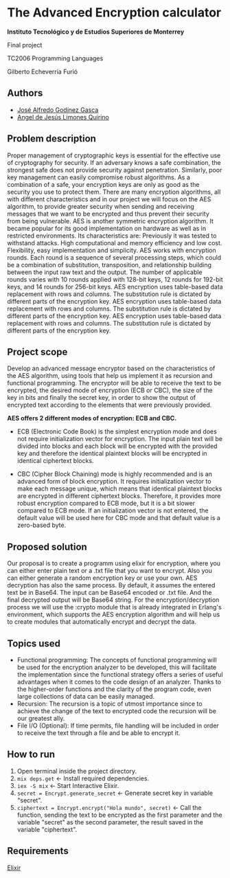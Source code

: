 
# The Advanced Encryption calculator

**Instituto Tecnológico y de Estudios Superiores de Monterrey**

Final project

TC2006 Programming Languages

Gilberto Echeverría Furió


## Authors
- [José Alfredo Godínez Gasca](https://github.com/AlfredoGodinez)
- [Angel de Jesús Limones Quirino](https://github.com/C1TR0N5)



## Problem description
Proper management of cryptographic keys is essential for the effective use of cryptography for security. If an adversary knows a safe combination, the strongest safe does not provide security against penetration. Similarly, poor key management can easily compromise robust algorithms. As a combination of a safe, your encryption keys are only as good as the security you use to protect them. There are many encryption algorithms, all with different characteristics and in our project we will focus on the AES algorithm, to provide greater security when sending and receiving messages that we want to be encrypted and thus prevent their security from being vulnerable. AES is another symmetric encryption algorithm. It became popular for its good implementation on hardware as well as in restricted environments. Its characteristics are: Previously it was tested to withstand attacks. High computational and memory efficiency and low cost. Flexibility, easy implementation and simplicity. AES works with encryption rounds. Each round is a sequence of several processing steps, which could be a combination of substitution, transposition, and relationship building between the input raw text and the output. The number of applicable rounds varies with 10 rounds applied with 128-bit keys, 12 rounds for 192-bit keys, and 14 rounds for 256-bit keys. AES encryption uses table-based data replacement with rows and columns. The substitution rule is dictated by different parts of the encryption key. AES encryption uses table-based data replacement with rows and columns. The substitution rule is dictated by different parts of the encryption key. AES encryption uses table-based data replacement with rows and columns. The substitution rule is dictated by different parts of the encryption key.

## Project scope
Develop an advanced message encryptor based on the characteristics of the AES algorithm, using tools that help us implement it as recursion and functional programming.
The encryptor will be able to receive the text to be encrypted, the desired mode of encryption (ECB or CBC), the size of the key in bits and finally the secret key, in order to show the output of encrypted text according to the elements that were previously provided.

**AES offers 2 different modes of encryption: ECB and CBC.**

* ECB (Electronic Code Book) is the simplest encryption mode and does not require initialization vector for encryption. The input plain text will be divided into blocks and each block will be encrypted with the provided key and therefore the identical plaintext blocks will be encrypted in identical ciphertext blocks.

* CBC (Cipher Block Chaining) mode is highly recommended and is an advanced form of block encryption. It requires initialization vector to make each message unique, which means that identical plaintext blocks are encrypted in different ciphertext blocks. Therefore, it provides more robust encryption compared to ECB mode, but it is a bit slower compared to ECB mode. If an initialization vector is not entered, the default value will be used here for CBC mode and that default value is a zero-based byte.

## Proposed solution
Our proposal is to create a programm using elixir for encryption, where you can either enter plain text or a .txt file that you want to encrypt. Also you can either generate a random encryption key or use your own.
AES decryption has also the same process. By default, it assumes the entered text be in Base64. The input can be Base64 encoded or .txt file. And the final decrypted output will be Base64 string.
For the encryption/decryption process we will use the :crypto module that is already integrated in Erlang's environment, which supports the AES encryption algorithm and will help us to create modules that automatically encrypt and decrypt the data.

## Topics used
* Functional programming: The concepts of functional programming will be used for the encryption analyzer to be developed, this will facilitate the implementation since the functional strategy offers a series of useful advantages when it comes to the code design of an analyzer. Thanks to the higher-order functions and the clarity of the program code, even large collections of data can be easily managed.
* Recursion: The recursion is a topic of utmost importance since to achieve the change of the text to encrypted code the recursion will be our greatest ally.
* File I/O (Optional): If time permits, file handling will be included in order to receive the text through a file and be able to encrypt it.

## How to run
1. Open terminal inside the project directory.
2. `mix deps.get` <- Install required dependencies.
3. `iex -S mix` <- Start Interactive Elixir.
4. `secret = Encrypt.generate_secret` <- Generate secret key in variable "secret".
5. `ciphertext = Encrypt.encrypt("Hola mundo", secret)` <- Call the function, sending the text to be encrypted as the first parameter and the variable "secret" as the second parameter, the result saved in the variable "ciphertext".

## Requirements
[Elixir](https://elixir-lang.org/install.html)
